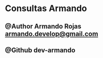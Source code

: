 # Consultas Armando  




## @Author Armando Rojas <armando.develop@gmail.com>
## @Github dev-armando

